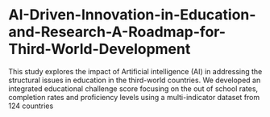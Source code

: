 # AI-Driven-Innovation-in-Education-and-Research-A-Roadmap-for-Third-World-Development
This study explores the impact of Artificial intelligence (AI) in addressing the structural issues in education in the third-world countries. We developed an integrated educational challenge score focusing on the out of school rates, completion rates and proficiency levels using a multi-indicator dataset from 124 countries
